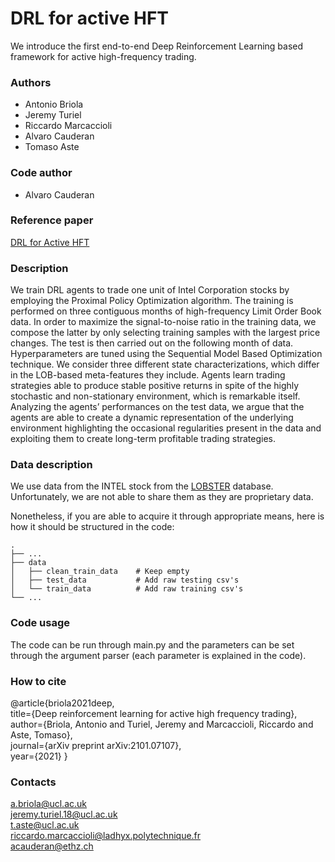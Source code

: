 # DRL for active HFT

We introduce the first end-to-end Deep Reinforcement Learning based framework for active high-frequency trading.

### Authors
- Antonio Briola
- Jeremy Turiel
- Riccardo Marcaccioli
- Alvaro Cauderan
- Tomaso Aste

### Code author 
- Alvaro Cauderan


### Reference paper
[DRL for Active HFT](https://arxiv.org/pdf/2101.07107.pdf)

### Description

We train DRL agents to trade one unit of Intel Corporation stocks by employing the Proximal Policy Optimization algorithm. The training is performed on three contiguous months of high-frequency Limit Order Book data. In order to maximize the signal-to-noise ratio in the training data, we compose the latter by only selecting training samples with the largest price changes. The test is then carried out on the following month of data. Hyperparameters are tuned using the Sequential Model Based Optimization technique. We consider three different state characterizations, which differ in the LOB-based meta-features they include. Agents learn trading strategies able to produce stable positive returns in spite of the highly stochastic and non-stationary environment, which is remarkable itself. Analyzing the agents’ performances on the test data, we argue that the agents are able to create a dynamic representation of the underlying environment highlighting the occasional regularities present in the data and exploiting them to create long-term profitable trading strategies.

### Data description

We use data from the INTEL stock from the [LOBSTER](https://lobsterdata.com) database. Unfortunately, we are not able to share them as they are proprietary data.

Nonetheless, if you are able to acquire it through appropriate means, here is how it should be structured in the code:

    .
    ├── ...
    ├── data      
    │   ├── clean_train_data    # Keep empty
    │   ├── test_data           # Add raw testing csv's
    │   └── train_data          # Add raw training csv's
    └── ...

### Code usage

The code can be run through main.py and the parameters can be set through the argument parser (each parameter is explained in the code).

### How to cite

@article{briola2021deep,\
  title={Deep reinforcement learning for active high frequency trading},\
  author={Briola, Antonio and Turiel, Jeremy and Marcaccioli, Riccardo and Aste, Tomaso},\
  journal={arXiv preprint arXiv:2101.07107},\
  year={2021}
}


### Contacts

a.briola@ucl.ac.uk \
jeremy.turiel.18@ucl.ac.uk \
t.aste@ucl.ac.uk \
riccardo.marcaccioli@ladhyx.polytechnique.fr \
acauderan@ethz.ch
